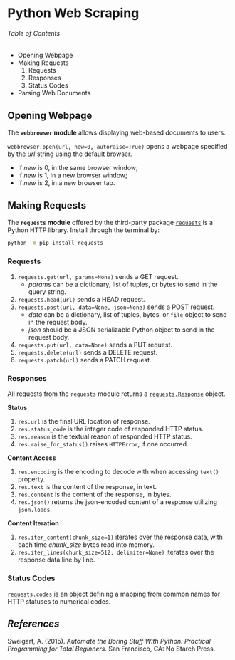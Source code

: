 # Python Web Scraping


###### _Table of Contents_

- Opening Webpage
- Making Requests
	1. Requests
	2. Responses
	3. Status Codes
- Parsing Web Documents


## Opening Webpage

The **`webbrowser` module** allows displaying web-based documents to users.

`webbrowser.open(url, new=0, autoraise=True)` opens a webpage specified by the _url_ string using the default browser.

- If _new_ is 0, in the same browser window;
- If _new_ is 1, in a new browser window;
- If _new_ is 2, in a new browser tab.


## Making Requests

The **`requests` module** offered by the third-party package [`requests`](https://requests.readthedocs.io/en/latest/api/)
is a Python HTTP library. Install through the terminal by:

```bash
python -m pip install requests
```

### Requests

1. `requests.get(url, params=None)` sends a GET request.
    - _params_ can be a dictionary, list of tuples, or bytes to send in the query string.
2. `requests.head(url)` sends a HEAD request.
3. `requests.post(url, data=None, json=None)` sends a POST request.
    - _data_ can be a dictionary, list of tuples, bytes, or `file` object to send in the request body.
    - _json_ should be a JSON serializable Python object to send in the request body.
4. `requests.put(url, data=None)` sends a PUT request.
5. `requests.delete(url)` sends a DELETE request.
6. `requests.patch(url)` sends a PATCH request.

### Responses

All requests from the `requests` module returns a [`requests.Response`](https://requests.readthedocs.io/en/latest/api/#requests.Response) object.

**Status**

1. `res.url` is the final URL location of response.
2. `res.status_code` is the integer code of responded HTTP status.
3. `res.reason` is the textual reason of responded HTTP status.
4. `res.raise_for_status()` raises `HTTPError`, if one occurred.

**Content Access**

1. `res.encoding` is the encoding to decode with when accessing `text()` property.
2. `res.text` is the content of the response, in text.
3. `res.content` is the content of the response, in bytes.
4. `res.json()` returns the json-encoded content of a response utilizing `json.loads`.

**Content Iteration**

1. `res.iter_content(chunk_size=1)` iterates over the response data, with each time _chunk_size_ bytes read into memory.
2. `res.iter_lines(chunk_size=512, delimiter=None)` iterates over the response data line by line.

### Status Codes

[`requests.codes`](https://requests.readthedocs.io/en/latest/api/#status-code-lookup)
is an object defining a mapping from common names for HTTP statuses to numerical codes.


## *References*
Sweigart, A. (2015). _Automate the Boring Stuff With Python: Practical Programming for Total Beginners_. San Francisco, CA: No Starch Press.
